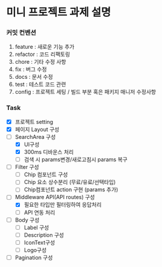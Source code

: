 # 미니 프로젝트 과제 설명

### 커밋 컨벤션

1. feature : 새로운 기능 추가
2. refactor : 코드 리팩토링
3. chore : 기타 수정 사항
4. fix : 버그 수정
5. docs : 문서 수정
6. test : 테스트 코드 관련
7. config : 프로젝트 세팅 / 빌드 부분 혹은 패키지 매니저 수정사항

### Task

- [x] 프로젝트 setting
- [x] 페이지 Layout 구성
- [ ] SearchArea 구성
  - [x] UI구성
  - [x] 300ms 디바운스 처리
  - [ ] 검색 시 params변경/새로고침시 params 복구
- [ ] Filter 구성
  - [ ] Chip 컴포넌트 구성
  - [ ] Chip 요소 상수분리 (무료/유료/선택타입)
  - [ ] Chip컴포넌트 action 구현 (params 추가)
- [ ] Middleware API(API routes) 구성
  - [x] 필요한 타입만 필터링하여 응답처리
  - [ ] API 연동 처리
- [ ] Body 구성
  - [ ] Label 구성
  - [ ] Description 구성
  - [ ] IconText구성
  - [ ] Logo구성
- [ ] Pagination 구성
